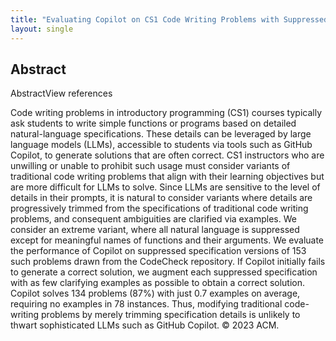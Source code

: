 ```yaml
---
title: "Evaluating Copilot on CS1 Code Writing Problems with Suppressed Specifications"
layout: single
---
```


## Abstract
AbstractView references

Code writing problems in introductory programming (CS1) courses typically ask students to write simple functions or programs based on detailed natural-language specifications. These details can be leveraged by large language models (LLMs), accessible to students via tools such as GitHub Copilot, to generate solutions that are often correct. CS1 instructors who are unwilling or unable to prohibit such usage must consider variants of traditional code writing problems that align with their learning objectives but are more difficult for LLMs to solve. Since LLMs are sensitive to the level of details in their prompts, it is natural to consider variants where details are progressively trimmed from the specifications of traditional code writing problems, and consequent ambiguities are clarified via examples. We consider an extreme variant, where all natural language is suppressed except for meaningful names of functions and their arguments. We evaluate the performance of Copilot on suppressed specification versions of 153 such problems drawn from the CodeCheck repository. If Copilot initially fails to generate a correct solution, we augment each suppressed specification with as few clarifying examples as possible to obtain a correct solution. Copilot solves 134 problems (87%) with just 0.7 examples on average, requiring no examples in 78 instances. Thus, modifying traditional code-writing problems by merely trimming specification details is unlikely to thwart sophisticated LLMs such as GitHub Copilot. © 2023 ACM.
